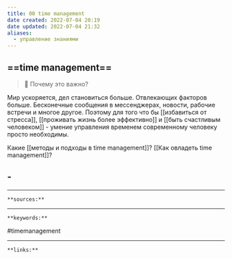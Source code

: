 ```yaml
---
title: 00 time management
date created: 2022-07-04 20:19
date updated: 2022-07-04 21:32
aliases:
  - управление знаниями
---
```


## ==time management==

> 👀 Почему это важно?

Мир ускоряется, дел становиться больше. Отвлекающих факторов больше. Бесконечные сообщения в мессенджерах, новости, рабочие встречи и многое другое. Поэтому для того что бы [[избавиться от стресса]], [[проживать жизнь более эффективно]] и [[быть счастливым человеком]] - умение управления временем современному человеку просто необходимы.

Какие [[методы и подходы в time management]]? [[Как овладеть time management]]?

## -

---

`**sources:**`

---

`**keywords:**`

#timemanagement

---

`**links:**`
